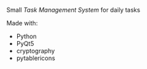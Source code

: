 <p>Small <em>Task Management System</em> for daily tasks</p>
Made with:
<ul>
<li>Python</li>
<li>PyQt5</li>
<li>cryptography</li>
<li>pytablericons</li>
</ul>
